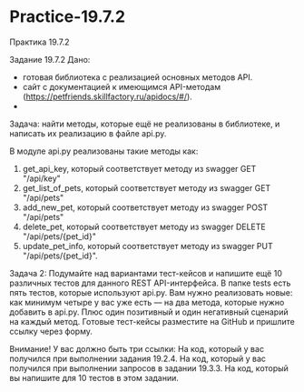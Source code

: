 # Practice-19.7.2
Практика 19.7.2

Задание 19.7.2
Дано: 
- готовая библиотека с реализацией основных методов API.
- сайт с документацией к имеющимся API-методам (https://petfriends.skillfactory.ru/apidocs/#/).
-
Задача: найти методы, которые ещё не реализованы в библиотеке, и написать их реализацию в файле api.py.

В модуле api.py реализованы такие методы как:
1) get_api_key, который соответствует методу из swagger GET "/api/key"
2) get_list_of_pets, который соответствует методу из swagger GET "/api/pets"
3) add_new_pet, который соответствует методу из swagger POST "/api/pets"
4) delete_pet, который соответствует методу из swagger DELETE "/api/pets/{pet_id}"
5) update_pet_info, который соответствует методу из swagger PUT "/api/pets/{pet_id}".

Задача 2: Подумайте над вариантами тест-кейсов и напишите ещё 10 различных тестов для данного REST API-интерфейса. В папке tests есть пять тестов, которые используют api.py. Вам нужно реализовать новые: как минимум четыре у вас уже есть — на два метода, которые нужно добавить в api.py. Плюс один позитивный и один негативный сценарий на каждый метод. Готовые тест-кейсы разместите на GitHub и пришлите ссылку через форму.

Внимание! У вас должно быть три ссылки:
На код, который у вас получился при выполнении задания 19.2.4.
На код, который у вас получился при выполнении запросов в задании 19.3.3.
На код, который вы напишите для 10 тестов в этом задании.
